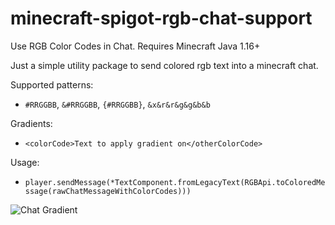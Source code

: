 # minecraft-spigot-rgb-chat-support
Use RGB Color Codes in Chat. Requires Minecraft Java 1.16+

Just a simple utility package to send colored rgb text into a minecraft chat.

Supported patterns:
-  `#RRGGBB`, `&#RRGGBB`, `{#RRGGBB}`,  `&x&r&r&g&g&b&b`

Gradients:
- `<colorCode>Text to apply gradient on</otherColorCode>`


Usage:
- `player.sendMessage(*TextComponent.fromLegacyText(RGBApi.toColoredMessage(rawChatMessageWithColorCodes)))`


![Chat Gradient](https://i.imgur.com/ASTODE7.png)